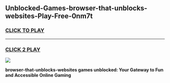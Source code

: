 
## Unblocked-Games-browser-that-unblocks-websites-Play-Free-0nm7t
<h3>
<a href="https://premium76.site?title=browser-that-unblocks-websites&ref=12A">CLICK TO PLAY</a></h3>
<hr>

<h3>
<a href="https://premium76.site?title=browser-that-unblocks-websites&ref=12A">CLICK 2 PLAY</a>
  
</h3>

<a href="https://premium76.site?title=browser-that-unblocks-websites&ref=12A"><img src="https://clearcache.store/games.png"></a>


**browser-that-unblocks-websites games unblocked: Your Gateway to Fun and Accessible Online Gaming**
